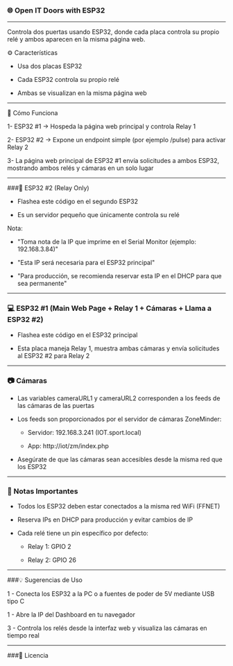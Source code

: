 ### 🌐 Open IT Doors with ESP32

---

Controla dos puertas usando ESP32, donde cada placa controla su propio relé y ambos aparecen en la misma página web.

 ⚙️ Características

- Usa dos placas ESP32

- Cada ESP32 controla su propio relé

- Ambas se visualizan en la misma página web

---

 🚀 Cómo Funciona

1- ESP32 #1 → Hospeda la página web principal y controla Relay 1

2- ESP32 #2 → Expone un endpoint simple (por ejemplo /pulse) para activar Relay 2

3- La página web principal de ESP32 #1 envía solicitudes a ambos ESP32, mostrando ambos relés y cámaras en un solo lugar

---

###🔌 ESP32 #2 (Relay Only)

- Flashea este código en el segundo ESP32

- Es un servidor pequeño que únicamente controla su relé

Nota:

- "Toma nota de la IP que imprime en el Serial Monitor (ejemplo: 192.168.3.84)"

- "Esta IP será necesaria para el ESP32 principal"

- "Para producción, se recomienda reservar esta IP en el DHCP para que sea permanente"

---

### 💻 ESP32 #1 (Main Web Page + Relay 1 + Cámaras + Llama a ESP32 #2)

- Flashea este código en el ESP32 principal

- Esta placa maneja Relay 1, muestra ambas cámaras y envía solicitudes al ESP32 #2 para Relay 2

---

### 📷 Cámaras

- Las variables cameraURL1 y cameraURL2 corresponden a los feeds de las cámaras de las puertas

- Los feeds son proporcionados por el servidor de cámaras ZoneMinder:

    - Servidor: 192.168.3.241 (IOT.sport.local)

    - App: http://iot/zm/index.php

- Asegúrate de que las cámaras sean accesibles desde la misma red que los ESP32

---

### 📝 Notas Importantes

- Todos los ESP32 deben estar conectados a la misma red WiFi (FFNET)

- Reserva IPs en DHCP para producción y evitar cambios de IP

- Cada relé tiene un pin específico por defecto:

   - Relay 1: GPIO 2

   - Relay 2: GPIO 26

---

###💡 Sugerencias de Uso

1 - Conecta los ESP32 a la PC o a fuentes de poder de 5V mediante USB tipo C

1 - Abre la IP del Dashboard en tu navegador

3 - Controla los relés desde la interfaz web y visualiza las cámaras en tiempo real

---

###📄 Licencia
